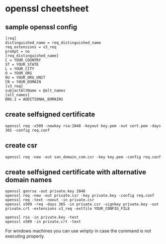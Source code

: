 # openssl cheetsheet

## sample openssl config
```
[req]
distinguished_name = req_distinguished_name
req_extensions = v3_req
prompt = no
[req_distinguished_name]
C = YOUR_COUNTRY
ST = YOUR_STATE
L = YOUR_CITY
O = YOUR_ORG
OU = YOUR_ORG_UNIT
CN = YOUR_DOMAIN
[v3_req]
subjectAltName = @alt_names
[alt_names]
DNS.1 = ADDITIONAL_DOMAINS
```

## create selfsigned certificate
```
openssl req -x509 -newkey rsa:2048 -keyout key.pem -out cert.pem -days 365 -config req.conf
```

## create csr 
```
openssl req -new -out san_domain_com.csr -key key.pem -config req.conf
```

## create selfsigned certificate with alternative domain names
```
openssl genrsa -out private.key 2048
openssl req -new -out private.csr -key private.key -config req.conf
openssl req -text -noout -in private.csr
openssl x509 -req -days 365 -in private.csr -signkey private.key -out private.crt -extensions v3_req -extfile YOUR_CONFIG_FILE

openssl rsa -in private.key -text
openssl x509 -in private.crt -text
```

For windows machines you can use _winpty_ in case the command is not executing properly.
